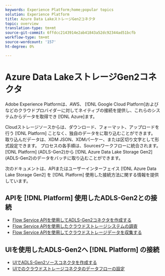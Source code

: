 ```yaml
---
keywords: Experience Platform;home;popular topics
solution: Experience Platform
title: Azure Data LakeストレージGen2コネクタ
topic: overview
translation-type: tm+mt
source-git-commit: 6ffdcc2143914e2ab41843a52dc92344ad51bcfb
workflow-type: tm+mt
source-wordcount: '157'
ht-degree: 0%

---
```



# Azure Data LakeストレージGen2コネクタ

Adobe Experience Platformは、AWS、 [!DNL Google Cloud Platform]およびなどのクラウドプロバイダーに対してネイティブの接続を提供し、これらのシステムからデータを取得でき [!DNL Azure]ます。

Cloudストレージソースからは、ダウンロード、フォーマット、アップロードを行う [!DNL Platform] ことなく、独自のデータをに取り込むことができます。 取り込んだデータは、XDM JSON、XDMパーケー、または区切り文字として形式設定できます。 プロセスの各手順は、Sourcesワークフローに統合されます。 [!DNL Platform] (ADLS-Gen2)から [!DNL Azure Data Lake Storage Gen2] (ADLS-Gen2)のデータをバッチに取り込むことができます。

次のドキュメントは、APIまたはユーザーインターフェイス [!DNL Azure Data Lake Storage Gen2] を [!DNL Platform] 使用した接続方法に関する情報を提供しています。

## APIを [!DNL Platform] 使用したADLS-Gen2との接続

- [Flow Service APIを使用してADLS-Gen2コネクタを作成する](../../tutorials/api/create/cloud-storage/adls-gen2.md)
- [Flow Service APIを使用したクラウドストレージシステムの調査](../../tutorials/api/explore/cloud-storage.md)
- [Flow Service APIを使用してクラウドストレージデータを収集する](../../tutorials/api/collect/cloud-storage.md)

## UIを使用したADLS-Gen2へ [!DNL Platform] の接続

- [UIでADLS-Gen2ソースコネクタを作成する](../../tutorials/ui/create/cloud-storage/adls-gen2.md)
- [UIでのクラウドストレージコネクタのデータフローの設定](../../tutorials/ui/dataflow/batch/cloud-storage.md)